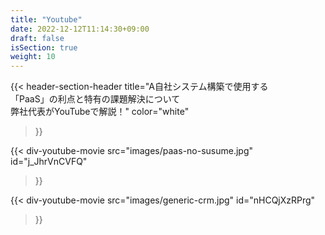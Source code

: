 ```yaml
---
title: "Youtube"
date: 2022-12-12T11:14:30+09:00
draft: false
isSection: true
weight: 10
---
```


<section class="bg-[#34A7E1] border border-[#707070] py-10 md:py-32 px-2 3xl:pr-2">

<div class="w-full lg:w-[calc(100%_-_16rem)] 2xl:w-3/4 2xl:mx-auto">

{{< header-section-header 
    title="A自社システム構築で使用する<br class='hidden lg:block'>「PaaS」の利点と特有の課題解決について<br class='hidden lg:block'>弊社代表がYouTubeで解説！"
    color="white"
>}}

<div class="flex flex-col md:flex-row gap-y-10 md:gap-y-0 3xl:gap-y-0 justify-between items-center mx-auto md:w-11/12 2xl:w-3/4 md:max-w-[1500px]">

{{< div-youtube-movie 
    src="images/paas-no-susume.jpg"
    id="j_JhrVnCVFQ" 
>}}

{{< div-youtube-movie 
    src="images/generic-crm.jpg"
    id="nHCQjXzRPrg" 
>}}

</div>

</section>
